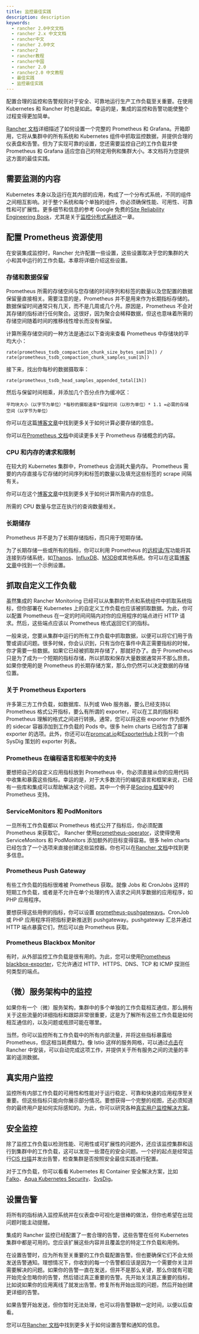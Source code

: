 ```yaml
---
title: 监控最佳实践
description: description
keywords:
  - rancher 2.0中文文档
  - rancher 2.x 中文文档
  - rancher中文
  - rancher 2.0中文
  - rancher2
  - rancher教程
  - rancher中国
  - rancher 2.0
  - rancher2.0 中文教程
  - 最佳实践
  - 监控最佳实践
---
```


配置合理的监控和告警规则对于安全、可靠地运行生产工作负载至关重要。在使用 Kubernetes 和 Rancher 时也是如此。幸运的是，集成的监控和告警功能使整个过程变得更加简单。

[Rancher 文档](/docs/rancher2/monitoring-alerting/2.5/_index)详细描述了如何设置一个完整的 Prometheus 和 Grafana。开箱即用，它将从集群中的所有系统和 Kubernetes 组件中抓取监控数据，并提供合理的仪表盘和告警。但为了实现可靠的设置，您还需要监控自己的工作负载并使 Prometheus 和 Grafana 适应您自己的特定用例和集群大小。本文档将为您提供这方面的最佳实践。

## 需要监测的内容

Kubernetes 本身以及运行在其内部的应用，构成了一个分布式系统，不同的组件之间相互影响。对于整个系统和每个单独的组件，你必须确保性能、可用性、可靠性和可扩展性。更多细节和信息的参考 Google 免费的[Site Reliability Engineering Book](https://landing.google.com/sre/sre-book/)，尤其是关于[监控分布式系统](https://landing.google.com/sre/sre-book/chapters/monitoring-distributed-systems/)这一章。

## 配置 Prometheus 资源使用

在安装集成监控时，Rancher 允许配置一些设置，这些设置取决于您的集群的大小和其中运行的工作负载。本章将详细介绍这些设置。

### 存储和数据保留

Prometheus 所需的存储空间与您存储的时间序列和标签的数量以及您配置的数据保留量直接相关。需要注意的是，Prometheus 并不是用来作为长期指标存储的。数据保留时间通常只有几天，而不是几周或几个月。原因是，Prometheus 不会对其存储的指标进行任何聚合。这很好，因为聚合会稀释数据，但这也意味着所需的存储空间随着时间的推移线性增长而没有保留。

计算所需存储空间的一种方法是通过以下查询来查看 Prometheus 中存储块的平均大小：

```
rate(prometheus_tsdb_compaction_chunk_size_bytes_sum[1h]) / rate(prometheus_tsdb_compaction_chunk_samples_sum[1h])
```

接下来，找出你每秒的数据摄取率：

```
rate(prometheus_tsdb_head_samples_appended_total[1h])
```

然后与保留时间相乘，并添加几个百分点作为缓冲区：

```
平均块大小（以字节为单位）*每秒的摄取速率*保留时间（以秒为单位）* 1.1 =必需的存储空间（以字节为单位）
```

你可以在这篇[博客文章](https://www.robustperception.io/how-much-disk-space-do-prometheus-blocks-use)中找到更多关于如何计算必要存储的信息。

你可以在[Prometheus 文档](https://prometheus.io/docs/prometheus/latest/storage)中阅读更多关于 Prometheus 存储概念的内容。

### CPU 和内存的请求和限制

在较大的 Kubernetes 集群中，Prometheus 会消耗大量内存。 Prometheus 需要的内存直接与它存储的时间序列和标签的数量以及填充这些标签的 scrape 间隔有关。

你可以在这个[博客文章](https://www.robustperception.io/how-much-ram-does-prometheus-2-x-need-for-cardinality-and-ingestion)中找到更多关于如何计算所需内存的信息。

所需的 CPU 数量与您正在执行的查询数量相关。

### 长期储存

Prometheus 并不是为了长期存储指标，而只用于短期存储。

为了长期存储一些或所有的指标，你可以利用 Prometheus 的[远程读/写](https://prometheus.io/docs/prometheus/latest/storage/#remote-storage-integrations)功能将其连接到存储系统，如[Thanos](https://thanos.io/)、[InfluxDB](https://www.influxdata.com/)、[M3DB](https://www.m3db.io/)或其他系统。你可以在这篇[博客文章](https://rancher.com/blog/2020/prometheus-metric-federation)中找到一个示例设置。

## 抓取自定义工作负载

虽然集成的 Rancher Monitoring 已经可以从集群的节点和系统组件中抓取系统指标，但你部署在 Kubernetes 上的自定义工作负载也应该被抓取数据。为此，你可以配置 Prometheus 在一定的时间间隔内对你的应用程序的端点进行 HTTP 请求。然后，这些端点应该以 Prometheus 格式返回它们的指标。

一般来说，您要从集群中运行的所有工作负载中抓取数据，以便可以将它们用于告警或调试问题。很多时候，你会认识到，只有当你在事件中真正需要指标的时候，你才需要一些数据。如果它已经被抓取并存储了，那就好办了。由于 Prometheus 只是为了成为一个短期的指标存储，所以抓取和保存大量数据通常并不那么昂贵。如果你使用的是 Prometheus 的长期存储方案，那么你仍然可以决定数据的存储位置。

### 关于 Prometheus Exporters

许多第三方工作负载，如数据库、队列或 Web 服务器，要么已经支持以 Prometheus 格式公开指标，要么有所谓的 exporter，可以在工具的指标和 Prometheus 理解的格式之间进行转换。通常，您可以将这些 exporter 作为额外的 sidecar 容器添加到工作负载的 Pods 中。很多 helm charts 已经包含了部署 exporter 的选项。此外，你还可以在[promcat.io](https://promcat.io/)和[ExporterHub](https://exporterhub.io/)上找到一个由 SysDig 策划的 exporter 列表。

### Prometheus 在编程语言和框架中的支持

要想把自己的自定义应用指标放到 Prometheus 中，你必须直接从你的应用代码中收集和暴露这些指标。幸运的是，对于大多数流行的编程语言和框架来说，已经有一些库和集成可以帮助解决这个问题。其中一个例子是[Spring 框架](https://docs.spring.io/spring-metrics/docs/current/public/prometheus)中的 Prometheus 支持。

### ServiceMonitors 和 PodMonitors

一旦所有工作负载都以 Prometheus 格式公开了指标后，你必须配置 Prometheus 来获取它。 Rancher 使用[prometheus-operator](https://github.com/prometheus-operator/prometheus-operator)，这使得使用 ServiceMonitors 和 PodMonitors 添加额外的目标变得容易。很多 helm charts 已经包含了一个选项来直接创建这些监控器。你也可以在[Rancher 文档](TODO)中找到更多信息。

### Prometheus Push Gateway

有些工作负载的指标很难被 Prometheus 获取。就像 Jobs 和 CronJobs 这样的短期工作负载，或者是不允许在单个处理的传入请求之间共享数据的应用程序，如 PHP 应用程序。

要想获得这些用例的指标，你可以设置 [prometheus-pushgateways](https://github.com/prometheus/pushgateway)。CronJob 或 PHP 应用程序将把指标更新推送到 pushgateway。pushgateway 汇总并通过 HTTP 端点暴露它们，然后可以由 Prometheus 获取。

### Prometheus Blackbox Monitor

有时，从外部监控工作负载是很有用的。为此，您可以使用[Prometheus blackbox-exporter](https://github.com/prometheus/blackbox_exporter)，它允许通过 HTTP、HTTPS、DNS、TCP 和 ICMP 探测任何类型的端点。

## （微）服务架构中的监控

如果你有一个（微）服务架构，集群中的多个单独的工作负载相互通信，那么拥有关于这些流量的详细指标和跟踪非常很重要，这是为了解所有这些工作负载是如何相互通信的，以及问题或瓶颈可能在哪里。

当然，你可以监控所有工作负载中的所有内部流量，并将这些指标暴露给 Prometheus，但这相当耗费精力。像 Istio 这样的服务网格，可以通过[点击](https://rancher.com/docs/rancher/v2.x/en/cluster-admin/tools/istio/)在 Rancher 中安装，可以自动完成这项工作，并提供关于所有服务之间的流量的丰富的遥测数据。

## 真实用户监控

监控所有内部工作负载的可用性和性能对于运行稳定、可靠和快速的应用程序至关重要。但这些指标只能向你展示部分情况。要想获得一个完整的视图，还必须知道你的最终用户是如何实际感知的。为此，你可以研究各种[真实用户监控解决方案](https://en.wikipedia.org/wiki/Real_user_monitoring)。

## 安全监控

除了监控工作负载以检测性能、可用性或可扩展性的问题外，还应该监控集群和运行到集群中的工作负载，这可以发现一些潜在的安全问题。一个好的起点是经常运行[CIS 扫描](/docs/rancher2/cis-scans/v2.5/_index)并发出告警，检查集群是否按照安全最佳实践进行配置。

对于工作负载，你可以看看 Kubernetes 和 Container 安全解决方案，比如[Falko](https://falco.org/)、[Aqua Kubernetes Security](https://www.aquasec.com/solutions/kubernetes-container-security/)、[SysDig](https://sysdig.com/)。

## 设置告警

将所有的指标纳入监控系统并在仪表盘中可视化是很棒的做法，但你也希望在出现问题时能主动提醒。

集成的 Rancher 监控已经配置了一套合理的告警，这些告警在任何 Kubernetes 集群中都是可用的。您应该扩展这些内容并且覆盖您的特定工作负载和用例。

在设置告警时，应为所有至关重要的工作负载配置告警。但也要确保它们不会太频发送告警通知。理想情况下，你收到的每一个告警都应该是因为一个需要你关注并需要解决的问题。如果你的告警一直在发送，但并不是那么关键，那么你就有可能开始完全忽略你的告警，然后错过真正重要的告警。先开始关注真正重要的指标，比如说如果你的应用离线了就发出告警。修复所有开始出现的问题，然后开始创建更详细的告警。

如果告警开始发送，但你暂时无法处理，也可以将告警静默一定时间，以便以后查看。

您可以在[Rancher 文档](/docs/rancher2/monitoring-alerting/2.5/_index)中找到更多关于如何设置告警和通知的信息。

